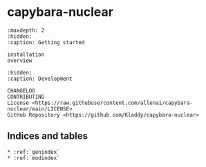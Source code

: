 # **capybara-nuclear**

```{toctree}
:maxdepth: 2
:hidden:
:caption: Getting started

installation
overview
```

```{toctree}
:hidden:
:caption: Development

CHANGELOG
CONTRIBUTING
License <https://raw.githubusercontent.com/allenai/capybara-nuclear/main/LICENSE>
GitHub Repository <https://github.com/Kladdy/capybara-nuclear>
```

## Indices and tables

```{eval-rst}
* :ref:`genindex`
* :ref:`modindex`
```

